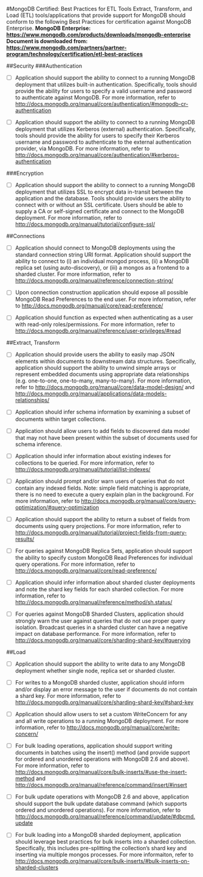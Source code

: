 #MongoDB Certified: Best Practices for ETL Tools 
Extract, Transform, and Load (ETL) tools/applications that provide support for MongoDB should conform to the following Best Practices for certification against MongoDB Enterprise.
**MongoDB Enterprise: https://www.mongodb.com/products/downloads/mongodb-enterprise**
**Document is downloaded from: https://www.mongodb.com/partners/partner-program/technology/certification/etl-best-practices**

##Security
###Authentication
- [ ] Application should support the ability to connect to a running MongoDB deployment that utilizes built-in authentication. Specifically, tools should provide the ability for users to specify a valid username and password to authenticate against MongoDB. For more information, refer to http://docs.mongodb.org/manual/core/authentication/#mongodb-cr-authentication

- [ ] Application should support the ability to connect to a running MongoDB deployment that utilizes Kerberos (external) authentication. Specifically, tools should provide the ability for users to specify their Kerberos username and password to authenticate to the external authentication provider, via MongoDB. For more information, refer to http://docs.mongodb.org/manual/core/authentication/#kerberos-authentication

###Encryption
- [ ] Application should support the ability to connect to a running MongoDB deployment that utilizes SSL to encrypt data in-transit between the application and the database. Tools should provide users the ability to connect with or without an SSL certificate. Users should be able to supply a CA or self-signed certificate and connect to the MongoDB deployment. For more information, refer to http://docs.mongodb.org/manual/tutorial/configure-ssl/

##Connections
- [ ] Application should connect to MongoDB deployments using the standard connection string URI format. Application should support the ability to connect to (i) an individual mongod process, (ii) a MongoDB replica set (using auto-discovery), or (iii) a mongos as a frontend to a sharded cluster. For more information, refer to http://docs.mongodb.org/manual/reference/connection-string/

- [ ] Upon connection construction application should expose all possible MongoDB Read Preferences to the end user. For more information, refer to http://docs.mongodb.org/manual/core/read-preference/

- [ ] Application should function as expected when authenticating as a user with read-only roles/permissions. For more information, refer to http://docs.mongodb.org/manual/reference/user-privileges/#read

##Extract, Transform
- [ ] Application should provide users the ability to easily map JSON elements within documents to downstream data structures. Specifically, application should support the ability to unwind simple arrays or represent embedded documents using appropriate data relationships (e.g. one-to-one, one-to-many, many-to-many). For more information, refer to http://docs.mongodb.org/manual/core/data-model-design/ and http://docs.mongodb.org/manual/applications/data-models-relationships/

- [ ] Application should infer schema information by examining a subset of documents within target collections. 

- [ ] Application should allow users to add fields to discovered data model that may not have been present within the subset of documents used for schema inference.

- [ ] Application should infer information about existing indexes for collections to be queried. For more information, refer to http://docs.mongodb.org/manual/tutorial/list-indexes/

- [ ] Application should prompt and/or warn users of queries that do not contain any indexed fields. Note: simple field matching is appropriate, there is no need to execute a query explain plan in the background. For more information, refer to http://docs.mongodb.org/manual/core/query-optimization/#query-optimization

- [ ] Application should support the ability to return a subset of fields from documents using query projections. For more information, refer to http://docs.mongodb.org/manual/tutorial/project-fields-from-query-results/

- [ ] For queries against MongoDB Replica Sets, application should support the ability to specify custom MongoDB Read Preferences for individual query operations. For more information, refer to http://docs.mongodb.org/manual/core/read-preference/

- [ ] Application should infer information about sharded cluster deployments and note the shard key fields for each sharded collection. For more information, refer to http://docs.mongodb.org/manual/reference/method/sh.status/

- [ ] For queries against MongoDB Sharded Clusters, application should strongly warn the user against queries that do not use proper query isolation. Broadcast queries in a sharded cluster can have a negative impact on database performance. For more information, refer to http://docs.mongodb.org/manual/core/sharding-shard-key/#querying

##Load
- [ ] Application should support the ability to write data to any MongoDB deployment whether single node, replica set or sharded cluster.

- [ ] For writes to a MongoDB sharded cluster, application should inform and/or display an error message to the user if documents do not contain a shard key. For more information, refer to http://docs.mongodb.org/manual/core/sharding-shard-key/#shard-key

- [ ] Application should allow users to set a custom WriteConcern for any and all write operations to a running MongoDB deployment. For more information, refer to http://docs.mongodb.org/manual/core/write-concern/

- [ ] For bulk loading operations, application should support writing documents in batches using the insert() method (and provide support for ordered and unordered operations with MongoDB 2.6 and above). For more information, refer to http://docs.mongodb.org/manual/core/bulk-inserts/#use-the-insert-method and http://docs.mongodb.org/manual/reference/command/insert/#insert

- [ ] For bulk update operations with MongoDB 2.6 and above, application should support the bulk update database command (which supports ordered and unordered operations). For more information, refer to http://docs.mongodb.org/manual/reference/command/update/#dbcmd.update

- [ ] For bulk loading into a MongoDB sharded deployment, application should leverage best practices for bulk inserts into a sharded collection. Specifically, this includes pre-splitting the collection’s shard key and inserting via multiple mongos processes. For more informaiton, refer to http://docs.mongodb.org/manual/core/bulk-inserts/#bulk-inserts-on-sharded-clusters